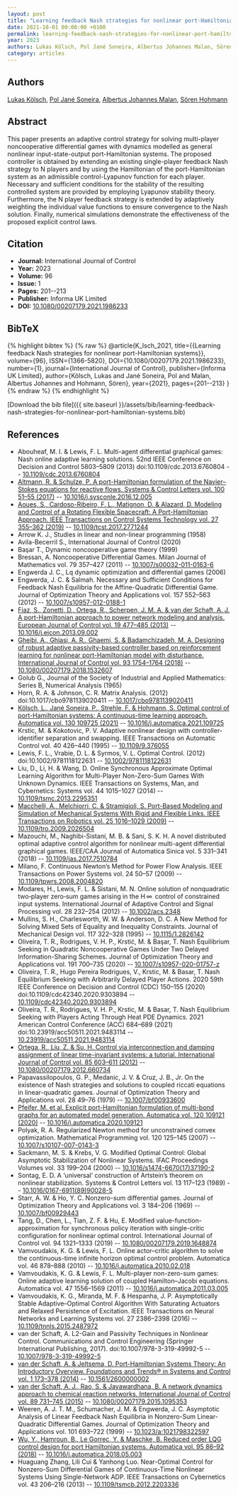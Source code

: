 ```yaml
---
layout: post
title: "Learning feedback Nash strategies for nonlinear port-Hamiltonian systems"
date: 2021-10-01 00:00:00 +0100
permalink: learning-feedback-nash-strategies-for-nonlinear-port-hamiltonian-systems
year: 2023
authors: Lukas Kölsch, Pol Jané Soneira, Albertus Johannes Malan, Sören Hohmann
category: articles
---
```

 
## Authors
[Lukas Kölsch](authors/lukas-kolsch), [Pol Jané Soneira](authors/pol-jane-soneira), [Albertus Johannes Malan](authors/albertus-johannes-malan), [Sören Hohmann](authors/soren-hohmann)
 
## Abstract
This paper presents an adaptive control strategy for solving multi-player noncooperative differential games with dynamics modelled as general nonlinear input-state-output port-Hamiltonian systems. The proposed controller is obtained by extending an existing single-player feedback Nash strategy to N players and by using the Hamiltonian of the port-Hamiltonian system as an admissible control-Lyapunov function for each player. Necessary and sufficient conditions for the stability of the resulting controlled system are provided by employing Lyapunov stability theory. Furthermore, the N player feedback strategy is extended by adaptively weighting the individual value functions to ensure convergence to the Nash solution. Finally, numerical simulations demonstrate the effectiveness of the proposed explicit control laws.
 
## Citation
- **Journal:** International Journal of Control
- **Year:** 2023
- **Volume:** 96
- **Issue:** 1
- **Pages:** 201--213
- **Publisher:** Informa UK Limited
- **DOI:** [10.1080/00207179.2021.1986233](https://doi.org/10.1080/00207179.2021.1986233)
 
## BibTeX
{% highlight bibtex %}
{% raw %}
@article{K_lsch_2021,
  title={{Learning feedback Nash strategies for nonlinear port-Hamiltonian systems}},
  volume={96},
  ISSN={1366-5820},
  DOI={10.1080/00207179.2021.1986233},
  number={1},
  journal={International Journal of Control},
  publisher={Informa UK Limited},
  author={Kölsch, Lukas and Jané Soneira, Pol and Malan, Albertus Johannes and Hohmann, Sören},
  year={2021},
  pages={201--213}
}
{% endraw %}
{% endhighlight %}
 
[Download the bib file]({{ site.baseurl }}/assets/bib/learning-feedback-nash-strategies-for-nonlinear-port-hamiltonian-systems.bib)
 
## References
- Abouheaf, M. I. & Lewis, F. L. Multi-agent differential graphical games: Nash online adaptive learning solutions. 52nd IEEE Conference on Decision and Control 5803–5809 (2013) doi:10.1109/cdc.2013.6760804 -- [10.1109/cdc.2013.6760804](https://doi.org/10.1109/cdc.2013.6760804)
- [Altmann, R. & Schulze, P. A port-Hamiltonian formulation of the Navier–Stokes equations for reactive flows. Systems &amp; Control Letters vol. 100 51–55 (2017)](a-port-hamiltonian-formulation-of-the-navier-stokes-equations-for-reactive-flows) -- [10.1016/j.sysconle.2016.12.005](https://doi.org/10.1016/j.sysconle.2016.12.005)
- [Aoues, S., Cardoso-Ribeiro, F. L., Matignon, D. & Alazard, D. Modeling and Control of a Rotating Flexible Spacecraft: A Port-Hamiltonian Approach. IEEE Transactions on Control Systems Technology vol. 27 355–362 (2019)](modeling-and-control-of-a-rotating-flexible-spacecraft-a-port-hamiltonian-approach) -- [10.1109/tcst.2017.2771244](https://doi.org/10.1109/tcst.2017.2771244)
- Arrow K. J., Studies in linear and non-linear programming (1958)
- Avila-Becerril S., International Journal of Control (2020)
- Başar T., Dynamic noncooperative game theory (1999)
- Bressan, A. Noncooperative Differential Games. Milan Journal of Mathematics vol. 79 357–427 (2011) -- [10.1007/s00032-011-0163-6](https://doi.org/10.1007/s00032-011-0163-6)
- Engwerda J. C., Lq dynamic optimization and differential games (2006)
- Engwerda, J. C. & Salmah. Necessary and Sufficient Conditions for Feedback Nash Equilibria for the Affine-Quadratic Differential Game. Journal of Optimization Theory and Applications vol. 157 552–563 (2012) -- [10.1007/s10957-012-0188-1](https://doi.org/10.1007/s10957-012-0188-1)
- [Fiaz, S., Zonetti, D., Ortega, R., Scherpen, J. M. A. & van der Schaft, A. J. A port-Hamiltonian approach to power network modeling and analysis. European Journal of Control vol. 19 477–485 (2013)](a-port-hamiltonian-approach-to-power-network-modeling-and-analysis) -- [10.1016/j.ejcon.2013.09.002](https://doi.org/10.1016/j.ejcon.2013.09.002)
- [Gheibi, A., Ghiasi, A. R., Ghaemi, S. & Badamchizadeh, M. A. Designing of robust adaptive passivity-based controller based on reinforcement learning for nonlinear port-Hamiltonian model with disturbance. International Journal of Control vol. 93 1754–1764 (2018)](designing-of-robust-adaptive-passivity-based-controller-based-on-reinforcement-learning-for-nonlinear-port-hamiltonian-model-with-disturbance) -- [10.1080/00207179.2018.1532607](https://doi.org/10.1080/00207179.2018.1532607)
- Golub G., Journal of the Society of Industrial and Applied Mathematics: Series B, Numerical Analysis (1965)
- Horn, R. A. & Johnson, C. R. Matrix Analysis. (2012) doi:10.1017/cbo9781139020411 -- [10.1017/cbo9781139020411](https://doi.org/10.1017/cbo9781139020411)
- [Kölsch, L., Jané Soneira, P., Strehle, F. & Hohmann, S. Optimal control of port-Hamiltonian systems: A continuous-time learning approach. Automatica vol. 130 109725 (2021)](optimal-control-of-port-hamiltonian-systems-a-continuous-time-learning-approach) -- [10.1016/j.automatica.2021.109725](https://doi.org/10.1016/j.automatica.2021.109725)
- Krstic, M. & Kokotovic, P. V. Adaptive nonlinear design with controller-identifier separation and swapping. IEEE Transactions on Automatic Control vol. 40 426–440 (1995) -- [10.1109/9.376055](https://doi.org/10.1109/9.376055)
- Lewis, F. L., Vrabie, D. L. & Syrmos, V. L. Optimal Control. (2012) doi:10.1002/9781118122631 -- [10.1002/9781118122631](https://doi.org/10.1002/9781118122631)
- Liu, D., Li, H. & Wang, D. Online Synchronous Approximate Optimal Learning Algorithm for Multi-Player Non-Zero-Sum Games With Unknown Dynamics. IEEE Transactions on Systems, Man, and Cybernetics: Systems vol. 44 1015–1027 (2014) -- [10.1109/tsmc.2013.2295351](https://doi.org/10.1109/tsmc.2013.2295351)
- [Macchelli, A., Melchiorri, C. & Stramigioli, S. Port-Based Modeling and Simulation of Mechanical Systems With Rigid and Flexible Links. IEEE Transactions on Robotics vol. 25 1016–1029 (2009)](port-based-modeling-and-simulation-of-mechanical-systems-with-rigid-and-flexible-links) -- [10.1109/tro.2009.2026504](https://doi.org/10.1109/tro.2009.2026504)
- Mazouchi, M., Naghibi-Sistani, M. B. & Sani, S. K. H. A novel distributed optimal adaptive control algorithm for nonlinear multi-agent differential graphical games. IEEE/CAA Journal of Automatica Sinica vol. 5 331–341 (2018) -- [10.1109/jas.2017.7510784](https://doi.org/10.1109/jas.2017.7510784)
- Milano, F. Continuous Newton’s Method for Power Flow Analysis. IEEE Transactions on Power Systems vol. 24 50–57 (2009) -- [10.1109/tpwrs.2008.2004820](https://doi.org/10.1109/tpwrs.2008.2004820)
- Modares, H., Lewis, F. L. & Sistani, M. N. Online solution of nonquadratic two‐player zero‐sum games arising in the H ∞  control of constrained input systems. International Journal of Adaptive Control and Signal Processing vol. 28 232–254 (2012) -- [10.1002/acs.2348](https://doi.org/10.1002/acs.2348)
- Mullins, S. H., Charlesworth, W. W. & Anderson, D. C. A New Method for Solving Mixed Sets of Equality and Inequality Constraints. Journal of Mechanical Design vol. 117 322–328 (1995) -- [10.1115/1.2826142](https://doi.org/10.1115/1.2826142)
- Oliveira, T. R., Rodrigues, V. H. P., Krstić, M. & Başar, T. Nash Equilibrium Seeking in Quadratic Noncooperative Games Under Two Delayed Information-Sharing Schemes. Journal of Optimization Theory and Applications vol. 191 700–735 (2020) -- [10.1007/s10957-020-01757-z](https://doi.org/10.1007/s10957-020-01757-z)
- Oliveira, T. R., Hugo Pereira Rodrigues, V., Krstic, M. & Basar, T. Nash Equilibrium Seeking with Arbitrarily Delayed Player Actions. 2020 59th IEEE Conference on Decision and Control (CDC) 150–155 (2020) doi:10.1109/cdc42340.2020.9303894 -- [10.1109/cdc42340.2020.9303894](https://doi.org/10.1109/cdc42340.2020.9303894)
- Oliveira, T. R., Rodrigues, V. H. P., Krstic, M. & Basar, T. Nash Equilibrium Seeking with Players Acting Through Heat PDE Dynamics. 2021 American Control Conference (ACC) 684–689 (2021) doi:10.23919/acc50511.2021.9483114 -- [10.23919/acc50511.2021.9483114](https://doi.org/10.23919/acc50511.2021.9483114)
- [Ortega, R., Liu, Z. & Su, H. Control via interconnection and damping assignment of linear time-invariant systems: a tutorial. International Journal of Control vol. 85 603–611 (2012)](control-via-interconnection-and-damping-assignment-of-linear-time-invariant-systems-a-tutorial) -- [10.1080/00207179.2012.660734](https://doi.org/10.1080/00207179.2012.660734)
- Papavassilopoulos, G. P., Medanic, J. V. & Cruz, J. B., Jr. On the existence of Nash strategies and solutions to coupled riccati equations in linear-quadratic games. Journal of Optimization Theory and Applications vol. 28 49–76 (1979) -- [10.1007/bf00933600](https://doi.org/10.1007/bf00933600)
- [Pfeifer, M. et al. Explicit port-Hamiltonian formulation of multi-bond graphs for an automated model generation. Automatica vol. 120 109121 (2020)](explicit-port-hamiltonian-formulation-of-multi-bond-graphs-for-an-automated-model-generation) -- [10.1016/j.automatica.2020.109121](https://doi.org/10.1016/j.automatica.2020.109121)
- Polyak, R. A. Regularized Newton method for unconstrained convex optimization. Mathematical Programming vol. 120 125–145 (2007) -- [10.1007/s10107-007-0143-3](https://doi.org/10.1007/s10107-007-0143-3)
- Sackmann, M. S. & Krebs, V. G. Modified Optimal Control: Global Asymptotic Stabilization of Nonlinear Systems. IFAC Proceedings Volumes vol. 33 199–204 (2000) -- [10.1016/s1474-6670(17)37190-2](https://doi.org/10.1016/s1474-6670(17)37190-2)
- Sontag, E. D. A ‘universal’ construction of Artstein’s theorem on nonlinear stabilization. Systems &amp; Control Letters vol. 13 117–123 (1989) -- [10.1016/0167-6911(89)90028-5](https://doi.org/10.1016/0167-6911(89)90028-5)
- Starr, A. W. & Ho, Y. C. Nonzero-sum differential games. Journal of Optimization Theory and Applications vol. 3 184–206 (1969) -- [10.1007/bf00929443](https://doi.org/10.1007/bf00929443)
- Tang, D., Chen, L., Tian, Z. F. & Hu, E. Modified value-function-approximation for synchronous policy iteration with single-critic configuration for nonlinear optimal control. International Journal of Control vol. 94 1321–1333 (2019) -- [10.1080/00207179.2019.1648874](https://doi.org/10.1080/00207179.2019.1648874)
- Vamvoudakis, K. G. & Lewis, F. L. Online actor–critic algorithm to solve the continuous-time infinite horizon optimal control problem. Automatica vol. 46 878–888 (2010) -- [10.1016/j.automatica.2010.02.018](https://doi.org/10.1016/j.automatica.2010.02.018)
- Vamvoudakis, K. G. & Lewis, F. L. Multi-player non-zero-sum games: Online adaptive learning solution of coupled Hamilton–Jacobi equations. Automatica vol. 47 1556–1569 (2011) -- [10.1016/j.automatica.2011.03.005](https://doi.org/10.1016/j.automatica.2011.03.005)
- Vamvoudakis, K. G., Miranda, M. F. & Hespanha, J. P. Asymptotically Stable Adaptive–Optimal Control Algorithm With Saturating Actuators and Relaxed Persistence of Excitation. IEEE Transactions on Neural Networks and Learning Systems vol. 27 2386–2398 (2016) -- [10.1109/tnnls.2015.2487972](https://doi.org/10.1109/tnnls.2015.2487972)
- van der Schaft, A. L2-Gain and Passivity Techniques in Nonlinear Control. Communications and Control Engineering (Springer International Publishing, 2017). doi:10.1007/978-3-319-49992-5 -- [10.1007/978-3-319-49992-5](https://doi.org/10.1007/978-3-319-49992-5)
- [van der Schaft, A. & Jeltsema, D. Port-Hamiltonian Systems Theory: An Introductory Overview. Foundations and Trends® in Systems and Control vol. 1 173–378 (2014)](port-hamiltonian-systems-theory-an-introductory-overview) -- [10.1561/2600000002](https://doi.org/10.1561/2600000002)
- [van der Schaft, A. J., Rao, S. & Jayawardhana, B. A network dynamics approach to chemical reaction networks. International Journal of Control vol. 89 731–745 (2015)](a-network-dynamics-approach-to-chemical-reaction-networks) -- [10.1080/00207179.2015.1095353](https://doi.org/10.1080/00207179.2015.1095353)
- Weeren, A. J. T. M., Schumacher, J. M. & Engwerda, J. C. Asymptotic Analysis of Linear Feedback Nash Equilibria in Nonzero-Sum Linear-Quadratic Differential Games. Journal of Optimization Theory and Applications vol. 101 693–722 (1999) -- [10.1023/a:1021798322597](https://doi.org/10.1023/a:1021798322597)
- [Wu, Y., Hamroun, B., Le Gorrec, Y. & Maschke, B. Reduced order LQG control design for port Hamiltonian systems. Automatica vol. 95 86–92 (2018)](reduced-order-lqg-control-design-for-port-hamiltonian-systems) -- [10.1016/j.automatica.2018.05.003](https://doi.org/10.1016/j.automatica.2018.05.003)
- Huaguang Zhang, Lili Cui & Yanhong Luo. Near-Optimal Control for Nonzero-Sum Differential Games of Continuous-Time Nonlinear Systems Using Single-Network ADP. IEEE Transactions on Cybernetics vol. 43 206–216 (2013) -- [10.1109/tsmcb.2012.2203336](https://doi.org/10.1109/tsmcb.2012.2203336)

